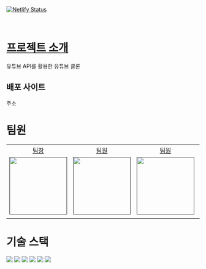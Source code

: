 [![Netlify Status](https://api.netlify.com/api/v1/badges/170bfd9e-858c-41d4-bf11-1a47f894d3a8/deploy-status)](https://app.netlify.com/sites/bulsazotube-dev/deploys)

<br />

# [프로젝트 소개](https://docs.google.com/document/d/1vHlO8lgIo1oXBYiecpE8TbG2tHnr3Hmv25UxK_7a5_g/edit#)

유튜브 API를 활용한 유튜브 클론

## 배포 사이트

주소

# 팀원

<table>
  <tbody>
  <tr>
  <td align="center"><a href="">팀장</a></td>
  <td align="center"><a href="">팀원</a></td>
  <td align="center"><a href="">팀원</a></td>
  <td align="center"><a href="">팀원</a></td>
  </tr>
  <tr>
  <td align="center"><a href=""><img src="" width="150px;" style="max-width: 100%;"/></a></td>
  <td align="center"><a href=""><img src="" width="150px;" style="max-width: 100%;"/></a></td>
  <td align="center"><a href=""><img src="" width="150px;" style="max-width: 100%;"/></a></td>
  <td align="center"><a href=""><img src="" width="150px;" style="max-width: 100%;"/></a></td>
  </tr>
  <tr>
  <td align="center"></td>
  <td align="center"></td>
  <td align="center"></td>
  <td align="center"></td>
  </tr>
  </tbody>
</table>

# 기술 스택

<img src="https://img.shields.io/badge/React-61DAFB?style=for-the-badge&logo=React&logoColor=black">
<img src="https://img.shields.io/badge/vite-646CFF?style=for-the-badge&logo=vite&logoColor=white">
<img src="https://img.shields.io/badge/typescript-3178C6?style=for-the-badge&logo=typescript&logoColor=white">
<img src="https://img.shields.io/badge/Axios-5A29E4?style=for-the-badge&logo=Axios&logoColor=white">
<img src="https://img.shields.io/badge/styledcomponents-DB7093?style=for-the-badge&logo=styled-components&logoColor=white">
<img src="https://img.shields.io/badge/reactrouter-CA4245?style=for-the-badge&logo=reactrouter&logoColor=white">
